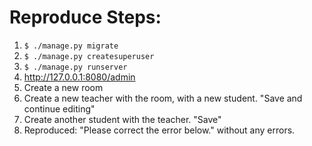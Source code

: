 # Reproduce Steps:

1. `$ ./manage.py migrate`
2. `$ ./manage.py createsuperuser`
3. `$ ./manage.py runserver`
4. <http://127.0.0.1:8080/admin>
5. Create a new room
6. Create a new teacher with the room, with a new student.
   "Save and continue editing"
7. Create another student with the teacher.
   "Save"
8. Reproduced: "Please correct the error below." without any errors.

